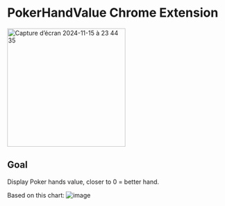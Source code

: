 # PokerHandValue Chrome Extension
<img width="272" alt="Capture d’écran 2024-11-15 à 23 44 35" src="https://github.com/user-attachments/assets/7a39f812-42fa-4166-b3b8-8ef8d4c55d15">

## Goal
Display Poker hands value, closer to 0 = better hand.

Based on this chart: ![image](https://github.com/user-attachments/assets/4911e906-86c9-4819-b4f9-bd853a3c39c1)


